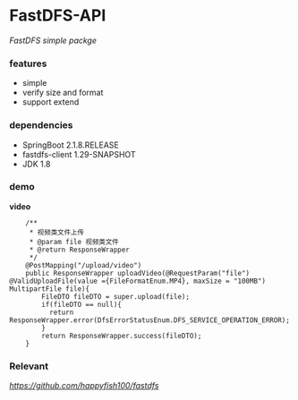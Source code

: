 # FastDFS-API
*FastDFS simple packge*

### features

- simple 
- verify size and format
- support extend

### dependencies

- SpringBoot 2.1.8.RELEASE
- fastdfs-client  1.29-SNAPSHOT
- JDK 1.8

### demo 

**video**

```
    /**
     * 视频类文件上传
     * @param file 视频类文件
     * @return ResponseWrapper
     */
    @PostMapping("/upload/video")
    public ResponseWrapper uploadVideo(@RequestParam("file") @ValidUploadFile(value ={FileFormatEnum.MP4}, maxSize = "100MB") MultipartFile file){
        FileDTO fileDTO = super.upload(file);
        if(fileDTO == null){
          return ResponseWrapper.error(DfsErrorStatusEnum.DFS_SERVICE_OPERATION_ERROR);
        }
        return ResponseWrapper.success(fileDTO);
    }
```

### Relevant 

*https://github.com/happyfish100/fastdfs*

